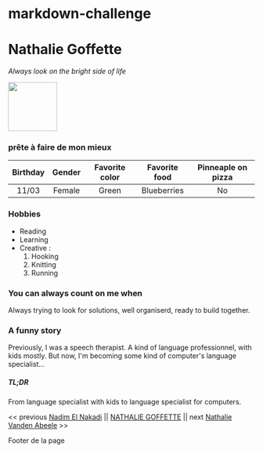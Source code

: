 # markdown-challenge

# Nathalie Goffette
*Always look on the bright side of life*

<img src="https://media-exp1.licdn.com/dms/image/D4E03AQG5xj8M2XRvfQ/profile-displayphoto-shrink_800_800/0/1667581167052?e=1674086400&v=beta&t=shoouOSsRD5oOYuUo2-qvYDKm3Hbcc6ZdH_hz1fvrpU" width="100" height="100"/>

### prête à faire de mon mieux

|Birthday|Gender|Favorite color|Favorite food|Pinneaple on pizza|
|:------:|:----:|:------------:|:-----------:|:----------------:|
|11/03|Female|Green|Blueberries|No|


### Hobbies

- Reading
- Learning
- Creative :
	1. Hooking
	2. Knitting
	3. Running

### You can always count on me when 
Always trying to look for solutions, well organiserd, ready to build together.

### A funny story 
Previously, I was a speech therapist. A kind of language professionnel, with kids mostly. But now, I'm becoming some kind of computer's language specialist...

##### TL;DR 
From language specialist with kids to language specialist for computers.





<< previous [Nadim El Nakadi](https://github.com/NadimElnakadi) || [NATHALIE GOFFETTE](https://github.com/nathaliegoffette) || next [Nathalie Vanden Abeele](https://github.com/nathvda/) >>

Footer de la page

